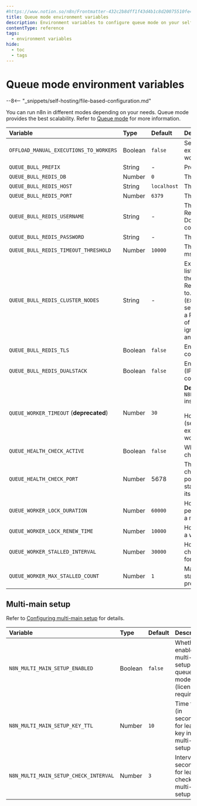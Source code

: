 ```yaml
---
#https://www.notion.so/n8n/Frontmatter-432c2b8dff1f43d4b1c8d20075510fe4
title: Queue mode environment variables
description: Environment variables to configure queue mode on your self-hosted n8n instance.
contentType: reference
tags:
  - environment variables
hide:
  - toc
  - tags
---
```


# Queue mode environment variables

--8<-- "_snippets/self-hosting/file-based-configuration.md"

You can run n8n in different modes depending on your needs. Queue mode provides the best scalability. Refer to [Queue mode](/hosting/scaling/queue-mode.md) for more information.

| Variable | Type  | Default  | Description |
| :------- | :---- | :------- | :---------- |
| `OFFLOAD_MANUAL_EXECUTIONS_TO_WORKERS` | Boolean | `false` | Set to `true` if you want manual executions to run on the worker rather than on main. |
| `QUEUE_BULL_PREFIX` | String | - | Prefix to use for all queue keys. |
| `QUEUE_BULL_REDIS_DB` | Number | `0` | The Redis database used. |
| `QUEUE_BULL_REDIS_HOST` | String | `localhost` | The Redis host. |
| `QUEUE_BULL_REDIS_PORT` | Number | `6379` | The Redis port used. |
| `QUEUE_BULL_REDIS_USERNAME` | String | - | The Redis username (needs Redis version 6 or above). Don't define it for Redis < 6 compatibility |
| `QUEUE_BULL_REDIS_PASSWORD` | String | - | The Redis password. |
| `QUEUE_BULL_REDIS_TIMEOUT_THRESHOLD` | Number | `10000` | The Redis timeout threshold (in ms). |
| `QUEUE_BULL_REDIS_CLUSTER_NODES` | String | - | Expects a comma-separated list of Redis Cluster nodes in the format `host:port`, for the Redis client to initially connect to. If running in queue mode (`EXECUTIONS_MODE = queue`), setting this variable will create a Redis Cluster client instead of a Redis client, and n8n will ignore `QUEUE_BULL_REDIS_HOST` and `QUEUE_BULL_REDIS_PORT`. |
| `QUEUE_BULL_REDIS_TLS` | Boolean | `false` | Enable TLS on Redis connections. |
| `QUEUE_BULL_REDIS_DUALSTACK` | Boolean | `false` | Enable dual-stack support (IPv4 and IPv6) on Redis connections. |
| `QUEUE_WORKER_TIMEOUT` (**deprecated**) | Number | `30` | **Deprecated** Use `N8N_GRACEFUL_SHUTDOWN_TIMEOUT` instead.<br/><br/>How long should n8n wait (seconds) for running executions before exiting worker process on shutdown. |
| `QUEUE_HEALTH_CHECK_ACTIVE` | Boolean | `false` | Whether to enable health checks (true) or disable (false). |
| `QUEUE_HEALTH_CHECK_PORT` | Number | 5678 | The port to serve health checks on. If you experience a port conflict error when starting a worker server using its default port, change this. |
| `QUEUE_WORKER_LOCK_DURATION` | Number | `60000` | How long (in ms) is the lease period for a worker to work on a message. |
| `QUEUE_WORKER_LOCK_RENEW_TIME` | Number | `10000` | How frequently (in ms) should a worker renew the lease time. |
| `QUEUE_WORKER_STALLED_INTERVAL` | Number | `30000` | How often should a worker check for stalled jobs (use 0 for never). |
| `QUEUE_WORKER_MAX_STALLED_COUNT` | Number | `1` | Maximum amount of times a stalled job will be re-processed. |

## Multi-main setup

Refer to [Configuring multi-main setup](/hosting/scaling/queue-mode.md#configuring-multi-main-setup) for details.

| Variable | Type  | Default  | Description |
| :------- | :---- | :------- | :---------- |
| `N8N_MULTI_MAIN_SETUP_ENABLED` | Boolean | `false` | Whether to enable multi-main setup for queue mode (license required). |
| `N8N_MULTI_MAIN_SETUP_KEY_TTL` | Number | `10` | Time to live (in seconds) for leader key in multi-main setup. |
| `N8N_MULTI_MAIN_SETUP_CHECK_INTERVAL` | Number | `3` | Interval (in seconds) for leader check in multi-main setup. |
